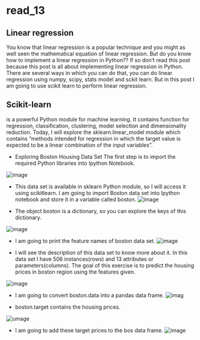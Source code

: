 # read_13
## Linear regression
You know that linear regression is a popular technique and you might as well seen the mathematical equation of linear regression. But do you know how to implement a linear regression in Python?? If so don’t read this post because this post is all about implementing linear regression in Python. There are several ways in which you can do that, you can do linear regression using numpy, scipy, stats model and sckit learn. But in this post I am going to use scikit learn to perform linear regression.

## Scikit-learn
 is a powerful Python module for machine learning. It contains function for regression, classification, clustering, model selection and dimensionality reduction. Today, I will explore the sklearn.linear_model module which contains “methods intended for regression in which the target value is expected to be a linear combination of the input variables”.

* Exploring Boston Housing Data Set
The first step is to import the required Python libraries into Ipython Notebook.

![image](https://bigdata-madesimple.com/wp-content/uploads/2016/04/Explore-1.png)

* This data set is available in sklearn Python module, so I will access it using scikitlearn. I am going to import Boston data set into Ipython notebook and store it in a variable called boston.
![image](https://bigdata-madesimple.com/wp-content/uploads/2016/04/sklearn.png)

* The object boston is a dictionary, so you can explore the keys of this dictionary.

![image](https://bigdata-madesimple.com/wp-content/uploads/2016/04/boston-keys.png)

* I am going to print the feature names of boston data set.
![image](https://bigdata-madesimple.com/wp-content/uploads/2016/04/boston-features.png)

* I will see the description of this data set to know more about it. In this data set I have 506 instances(rows) and 13 attributes or parameters(columns). The goal of this exercise is to predict the housing prices in boston region using the features given.

![image](https://bigdata-madesimple.com/wp-content/uploads/2016/04/boston-description.png)

* I am going to convert boston.data into a pandas data frame.
![imag](https://bigdata-madesimple.com/wp-content/uploads/2016/04/Pandas-DataFrame.png)

* boston.target contains the housing prices.

![umage](https://bigdata-madesimple.com/wp-content/uploads/2016/04/Boston-target.png)

* I am going to add these target prices to the bos data frame.
![image](https://bigdata-madesimple.com/wp-content/uploads/2016/04/RAD.png)
